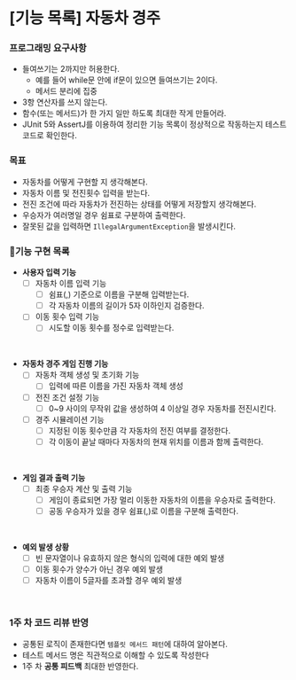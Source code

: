 # [기능 목록] 자동차 경주

### 프로그래밍 요구사항
* 들여쓰기는 2까지만 허용한다.
  * 예를 들어 while문 안에 if문이 있으면 들여쓰기는 2이다.
  * 메서드 분리에 집중
* 3항 연산자를 쓰지 않는다.
* 함수(또는 메서드)가 한 가지 일만 하도록 최대한 작게 만들어라.
* JUnit 5와 AssertJ를 이용하여 정리한 기능 목록이 정상적으로 작동하는지 테스트 코드로 확인한다.

### 목표
* 자동차를 어떻게 구현할 지 생각해본다.
* 자동차 이름 및 전진횟수 입력을 받는다.
* 전진 조건에 따라 자동차가 전진하는 상태를 어떻게 저장할지 생각해본다.
* 우승자가 여러명일 경우 쉼표로 구분하여 출력한다.
* 잘못된 값을 입력하면 `IllegalArgumentException`을 발생시킨다.

### 📓기능 구현 목록
- **사용자 입력 기능**
    - [ ] 자동차 이름 입력 기능
        - [ ] 쉼표(,) 기준으로 이름을 구분해 입력받는다.
        - [ ] 각 자동차 이름의 길이가 5자 이하인지 검증한다.
    - [ ] 이동 횟수 입력 기능
        - [ ] 시도할 이동 횟수를 정수로 입력받는다.
      
<br>
      
- **자동차 경주 게임 진행 기능**
   - [ ] 자동차 객체 생성 및 초기화 기능
        - [ ] 입력에 따른 이름을 가진 자동차 객체 생성
   - [ ] 전진 조건 설정 기능
        - [ ] 0~9 사이의 무작위 값을 생성하여 4 이상일 경우 자동차를 전진시킨다.
   - [ ] 경주 시뮬레이션 기능
        - [ ] 지정된 이동 횟수만큼 각 자동차의 전진 여부를 결정한다.
        - [ ] 각 이동이 끝날 때마다 자동차의 현재 위치를 이름과 함께 출력한다.

<br>

- **게임 결과 출력 기능**
   - [ ] 최종 우승자 계산 및 출력 기능
        - [ ] 게임이 종료되면 가장 멀리 이동한 자동차의 이름을 우승자로 출력한다.
        - [ ] 공동 우승자가 있을 경우 쉼표(,)로 이름을 구분해 출력한다.

<br>     

- **예외 발생 상황**
  - [ ] 빈 문자열이나 유효하지 않은 형식의 입력에 대한 예외 발생
  - [ ] 이동 횟수가 양수가 아닌 경우 예외 발생
  - [ ] 자동차 이름이 5글자를 초과할 경우 예외 발생

<br>

### 1주 차 코드 리뷰 반영
* 공통된 로직이 존재한다면 `템플릿 메서드 패턴`에 대하여 알아본다.
* 테스트 메서드 명은 직관적으로 이해할 수 있도록 작성한다
* 1주 차 <b>공통 피드백</b> 최대한 반영한다.
